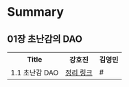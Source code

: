 # Summary

## 01장 초난감의 DAO

<table>
<tr>
    <th>Title</th>
    <th>강호진</th>
    <th>김영민</th>
</tr>
<tr>
    <td>1.1 초난감 DAO</td>
    <td><a href="./강호진/01장-01_초난감_DAO_강호진.md">정리 링크</a></td>
    <td>#</td>
</tr>
</table>